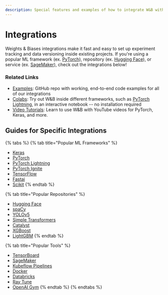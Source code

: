 ```yaml
---
description: Special features and examples of how to integrate W&B with other popular tools
---
```


# Integrations

Weights & Biases integrations make it fast and easy to set up experiment tracking and data versioning inside existing projects. If you're using a popular ML framework (ex. [PyTorch](pytorch.md)), repository (ex. [Hugging Face](huggingface.md)), or service (ex. [SageMaker](other/sagemaker.md)), check out the integrations below!

### Related Links

* [Examples](https://github.com/wandb/examples): GitHub repo with working, end-to-end code examples for all of our integrations
* [Colabs](https://github.com/wandb/examples/tree/master/colabs): Try out W\&B inside different frameworks, such as [PyTorch Lightning](http://wandb.me/lit-colab), in an interactive notebook -- no installation required
* [Video Tutorials](https://www.youtube.com/playlist?list=PLD80i8An1OEGajeVo15ohAQYF1Ttle0lk): Learn to use W\&B with YouTube videos for PyTorch, Keras, and more.

## Guides for Specific Integrations

{% tabs %}
{% tab title="Popular ML Frameworks" %}
* [Keras](keras.md)
* [PyTorch](pytorch.md)
* [PyTorch Lightning](lightning.md)
* [PyTorch Ignite](other/ignite.md)
* [TensorFlow](tensorflow.md)
* [Fastai](fastai/)
* [Scikit](scikit.md)
{% endtab %}

{% tab title="Popular Repositories" %}
* [Hugging Face](huggingface.md)
* [spaCy](spacy.md)
* [YOLOv5](yolov5.md)
* [Simple Transformers](other/simpletransformers.md)
* [Catalyst](other/catalyst.md)
* [XGBoost](xgboost.md)
* [LightGBM](lightgbm.md)
{% endtab %}

{% tab title="Popular Tools" %}
* [TensorBoard](tensorboard.md)
* [SageMaker](other/sagemaker.md)
* [Kubeflow Pipelines](other/kubeflow-pipelines-kfp.md)
* [Docker](other/docker.md)
* [Databricks](other/databricks.md)
* [Ray Tune](other/ray-tune.md)
* [OpenAI Gym](other/openai-gym.md)
{% endtab %}
{% endtabs %}
